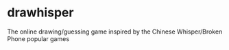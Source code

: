 # drawhisper
The online drawing/guessing game inspired by the Chinese Whisper/Broken Phone popular games

